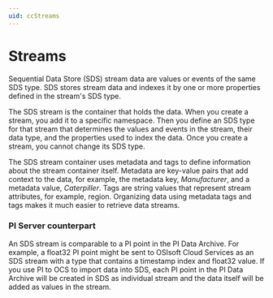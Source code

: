 ```yaml
---
uid: ccStreams
---
```

# Streams

Sequential Data Store (SDS) stream data are values or events of the same SDS type. SDS stores stream data and indexes it by one or more properties defined in the stream's SDS type.

The SDS stream is the container that holds the data. When you create a stream, you add it to a specific namespace. Then you define an SDS type for that stream that determines the values and events in the stream, their data type, and the properties used to index the data. Once you create a stream, you cannot change its SDS type.

The SDS stream container uses metadata and tags to define information about the stream container itself. Metadata are key-value pairs that add context to the data, for example, the metadata key, *Manufacturer*, and a metadata value, *Caterpiller*. Tags are string values that represent stream attributes, for example, region. Organizing data using metadata tags and tags makes it much easier to retrieve data streams.

### <a name="streams-pi-server"></a>PI Server counterpart

An SDS stream is comparable to a PI point in the PI Data Archive. For example, a float32 PI point might be sent to OSIsoft Cloud Services as an SDS stream with a type that contains a timestamp index and float32 value. If you use PI to OCS to import data into SDS, each PI point in the PI Data Archive will be created in SDS as individual stream and the data itself will be added as values in the stream.
<!-- Angela Flores 6/10/21 - The last sentence still has two instances of passive voice. -->
